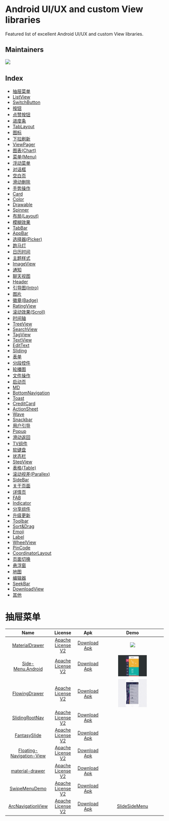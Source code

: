 Android UI/UX and custom View libraries
==================
Featured list of excellent Android UI/UX and custom View libraries.

## Maintainers
<p>
  <a href="https://github.com/i996">
    <img src="https://avatars.githubusercontent.com/u/34000398?v=4" width="20%"/>
  </a>
</p>


## Index
* [抽屉菜单](#抽屉菜单)
* [ListView](#ListView)
* [SwitchButton](#SwitchButton)
* [按钮](#按钮)
* [点赞按钮](#点赞按钮)
* [进度条](#进度条)
* [TabLayout](#TabLayout)
* [图标](#图标)
* [下拉刷新](#下拉刷新)
* [ViewPager](#ViewPager)
* [图表(Chart)](#图表(Chart))
* [菜单(Menu)](#菜单(Menu))
* [浮动菜单](#浮动菜单)
* [对话框](#对话框)
* [空白页](#空白页)
* [滑动删除](#滑动删除)
* [手势操作](#手势操作)
* [Card](#Card)
* [Color](#Color)
* [Drawable](#Drawable)
* [Spinner](#Spinner)
* [布局(Layout)](#布局(Layout))
* [模糊效果](#模糊效果)
* [TabBar](#TabBar)
* [AppBar](#AppBar)
* [选择器(Picker)](#选择器(Picker))
* [跑马灯](#跑马灯)
* [日历时间](#日历时间)
* [主题样式](#主题样式)
* [ImageView](#ImageView)
* [通知](#通知)
* [聊天视图](#聊天视图)
* [Header](#Header)
* [引导图(Intro)](#引导图(Intro))
* [图片](#图片)
* [徽章(Badge)](#徽章(Badge))
* [RatingView](#RatingView)
* [滚动效果(Scroll)](#滚动效果(Scroll))
* [时间轴](#时间轴)
* [TreeView](#TreeView)
* [SearchView](#SearchView)
* [TagView](#TagView)
* [TextView](#TextView)
* [EditText](#EditText)
* [Sliding](#Sliding)
* [表单](#表单)
* [分段控件](#分段控件)
* [轮播图](#轮播图)
* [文件操作](#文件操作)
* [启动页](#启动页)
* [MD](#MD)
* [BottomNavigation](#BottomNavigation)
* [Toast](#Toast)
* [CreditCard](#CreditCard)
* [ActionSheet](#ActionSheet)
* [Wave](#Wave)
* [Snackbar](#Snackbar)
* [用户引导](#用户引导)
* [Popup](#Popup)
* [滑动返回](#滑动返回)
* [TV组件](#TV组件)
* [软键盘](#软键盘)
* [状态栏](#状态栏)
* [StepView](#StepView)
* [表格(Table)](#表格(Table))
* [滚动视差(Parallex)](#滚动视差(Parallex))
* [SideBar](#SideBar)
* [关于页面](#关于页面)
* [详情页](#详情页)
* [FAB](#FAB)
* [Indicator](#Indicator)
* [分享组件](#分享组件)
* [升级更新](#升级更新)
* [Toolbar](#Toolbar)
* [Sort&amp;Drag](#Sort&amp;Drag)
* [Emoji](#Emoji)
* [Label](#Label)
* [WheelView](#WheelView)
* [PinCode](#PinCode)
* [CoordinatorLayout](#CoordinatorLayout)
* [页面切换](#页面切换)
* [悬浮窗](#悬浮窗)
* [地图](#地图)
* [编辑器](#编辑器)
* [SeekBar](#SeekBar)
* [DownloadView](#DownloadView)
* [其他](#其他)

抽屉菜单
======================
Name | License | Apk | Demo
:-: | :-: | :-: | :-:
[MaterialDrawer](https://github.com/mikepenz/MaterialDrawer) | [Apache License V2](https://www.apache.org/licenses/LICENSE-2.0) | [Download Apk](https://github.com/i996/runapks/raw/master/apk/httpsgithub.commikepenzMaterialDrawer.apk) | <img src="https://raw.githubusercontent.com/i996/runapks/master/art/httpsgithub.commikepenzMaterialDrawer.gif" width="46%"> 
[Side-Menu.Android](https://github.com/Yalantis/Side-Menu.Android) | [Apache License V2](https://www.apache.org/licenses/LICENSE-2.0) | [Download Apk](https://github.com/i996/runapks/raw/master/apk/httpsgithub.comYalantisSide-Menu.Android.apk) | <img src="https://raw.githubusercontent.com/i996/runapks/master/art/httpsgithub.comYalantisSide-Menu.Android.gif" width="49%">
[FlowingDrawer](https://github.com/mxn21/FlowingDrawer) | [Apache License V2](https://www.apache.org/licenses/LICENSE-2.0) | [Download Apk]() | <img src="https://raw.githubusercontent.com/i996/runapks/master/art/httpsgithub.commxn21FlowingDrawer.gif" width="49%">
[SlidingRootNav](https://github.com/yarolegovich/SlidingRootNav) | [Apache License V2](https://www.apache.org/licenses/LICENSE-2.0) | [Download Apk]() | <img src="" width="49%">
[FantasySlide](https://github.com/mzule/FantasySlide) | [Apache License V2](https://www.apache.org/licenses/LICENSE-2.0) | [Download Apk](https://raw.githubusercontent.com/mzule/FantasySlide/master/demo.apk) | <img src="" width="49%">
[Floating-Navigation-View](https://github.com/andremion/Floating-Navigation-View) | [Apache License V2](https://www.apache.org/licenses/LICENSE-2.0) | [Download Apk]() | <img src="" width="49%">
[material-drawer](https://github.com/heinrichreimer/material-drawer) | [Apache License V2](https://www.apache.org/licenses/LICENSE-2.0) | [Download Apk]() | <img src="" width="49%">
[SwipeMenuDemo](https://github.com/Brioal/SwipeMenuDemo) | [Apache License V2](https://www.apache.org/licenses/LICENSE-2.0) | [Download Apk]() | <img src="" width="49%">
[ArcNavigationView](https://github.com/romtsn/ArcNavigationView) | [Apache License V2](https://www.apache.org/licenses/LICENSE-2.0) | [Download Apk]() | <img src="" width="49%">[SlideSideMenu](https://github.com/lemonade-hq/SlideSideMenu) | [Apache License V2](https://www.apache.org/licenses/LICENSE-2.0) | [Download Apk]() | <img src="" width="49%">

